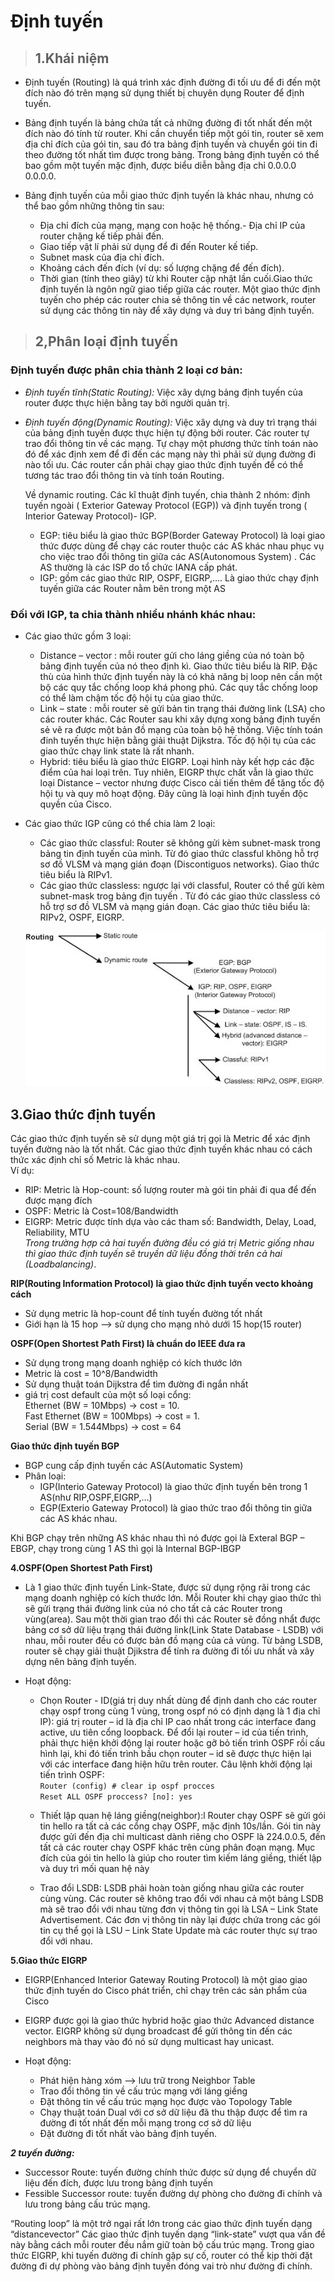 # Định tuyến
> ## **1.Khái niệm**
- Định tuyến (Routing) là quá trình xác định đường đi tối ưu để đi đến một đích nào đó trên mạng sử dụng thiết bị chuyên dụng Router để định tuyến.  

- Bảng định tuyến là bảng chứa tất cả những đường đi tốt nhất đến một đích nào đó tính từ router. Khi cần chuyển tiếp một gói tin, router sẽ xem địa chỉ đích của gói tin, sau đó tra bảng định tuyến và chuyển gói tin đi theo đường tốt nhất tìm được trong bảng. Trong bảng định tuyến có thể bao gồm một tuyến mặc định, được biểu diễn bằng địa chỉ 0.0.0.0 0.0.0.0.  

- Bảng định tuyến của mỗi giao thức định tuyến là khác nhau, nhưng có thể bao gồm những thông tin sau:
  - Địa chỉ đích của mạng, mạng con hoặc hệ thống.- Địa chỉ IP của router chặng kế tiếp phải đến.
  - Giao tiếp vật lí phải sử dụng để đi đến Router kế tiếp.
  - Subnet mask của địa chỉ đích.
  - Khoảng cách đến đích (ví dụ: số lượng chặng để đến đích).
  - Thời gian (tính theo giây) từ khi Router cập nhật lần cuối.Giao thức định tuyến là ngôn ngữ giao tiếp giữa các router. Một giao thức định tuyến cho phép các router chia sẻ thông tin về các network, router sử dụng các thông tin này để xây dựng và duy trì bảng định tuyến. 

> ## **2,Phân loại định tuyến**  
### Định tuyến được phân chia thành 2 loại cơ bản:
- *Định tuyến tĩnh(Static Routing):* Việc xây dựng bảng định tuyến của router được thực hiện bằng tay bởi người quản trị.
- *Định tuyến động(Dynamic Routing):* Việc xây dựng và duy trì trạng thái của bảng định tuyến được thực hiện tự động bởi router. Các router tự trao đổi thông tin về các mạng. Tự chạy một phương thức tính toán nào đó để xác định xem để đi đến các mạng này thì phải sử dụng đường đi nào tối ưu. Các router cần phải chạy giao thức định tuyến để có thể tương tác trao đổi thông tin và tính toán Routing.

   Về dynamic routing. Các kĩ thuật định tuyến, chia thành 2 nhóm: định tuyến ngoài ( Exterior Gateway Protocol (EGP)) và định tuyến trong ( Interior Gateway Protocol)- IGP.  
     -  EGP: tiêu biểu là giao thức BGP(Border Gateway Protocol) là loại giao thức được dùng để chạy các router thuộc các AS khác nhau phục vụ cho việc trao đổi thông tin giữa các AS(Autonomous System) . Các AS thường là các ISP do tổ chức IANA cấp phát.
     - IGP: gồm các giao thức RIP, OSPF, EIGRP,…. Là giao thức chạy định tuyến giữa các Router nằm bên trong một AS

### Đối với IGP, ta chia thành nhiều nhánh khác nhau: 
- Các giao thức gồm 3 loại:
  + Distance – vector : mỗi router gửi cho láng giềng của nó toàn bộ bảng định tuyến của nó theo định kì. Giao thức tiêu biểu là RIP. Đặc thù của hình thức định tuyến này là có khả năng bị loop nên cần một bộ các quy tắc chống loop khá phong phú. Các quy tắc chống loop có thể làm chậm tốc độ hội tụ của giao thức.  
  + Link – state : mỗi router sẽ gửi bản tin trạng thái đường link (LSA) cho các router khác. Các Router sau khi xây dựng xong bảng định tuyến sẻ vẽ ra được một bản đồ mạng của toàn bộ hệ thống. Việc tính toán đinh tuyến thực hiện bằng giải thuật Dijkstra. Tốc độ hội tụ của các giao thức chạy link state là rất nhanh.  
  + Hybrid: tiêu biểu là giao thức EIGRP. Loại hình này kết hợp các đặc điểm của hai loại trên. Tuy nhiên, EIGRP thực chất vẫn là giao thức loại Distance – vector nhưng được Cisco cải tiến thêm để tăng tốc độ hội tụ và quy mô hoạt động. Đây cũng là loại hình định tuyến độc quyền của Cisco.
	
- Các giao thức IGP cũng có thể chia làm 2 loại:
  + Các giao thức classful: Router sẽ không gửi kèm subnet-mask trong bảng tin định tuyến của mình. Từ đó giao thức classful không hỗ trợ sơ đồ VLSM và mạng gián đoạn (Discontiguos networks). Giao thức tiêu biểu là RIPv1.  
  + Các giao thức classless: ngược lại với classful, Router có thể gửi kèm subnet-mask trog bảng địn tuyến . Từ đó các giao thức classless có hỗ trợ sơ đồ VLSM và mạng gián đoạn. Các giao thức tiêu biểu là: RIPv2, OSPF, EIGRP.  

  ![](../../images/Network/dinhtuyen.jpg)

## 3.Giao thức định tuyến  
Các giao thức định tuyến sẽ sử dụng một giá trị gọi là Metric để xác định tuyến đường nào là tốt nhất. Các giao thức định tuyến khác nhau có cách thức xác định chỉ số Metric là khác nhau.  
Ví dụ:
  - RIP: Metric là Hop-count: số lượng router mà gói tin phải đi qua để đến được mạng đích  
  - OSPF: Metric là Cost=108/Bandwidth  
  - EIGRP: Metric được tính dựa vào các tham số: Bandwidth, Delay, Load, Reliability, MTU  
*Trong trường hợp cả hai tuyến đường đều có giá trị Metric giống nhau thì giao thức định tuyến sẽ truyền dữ liệu đồng thời trên cả hai (Loadbalancing)*.  

**RIP(Routing Information Protocol) là giao thức định tuyến vecto khoảng cách**
- Sử dụng metric là hop-count để tính tuyến đường tốt nhất
- Giới hạn là 15 hop --> sử dụng cho mạng nhỏ dưới 15 hop(15 router)

**OSPF(Open Shortest Path First) là chuẩn do IEEE đưa ra**
- Sử dụng trong mạng doanh nghiệp có kích thước lớn
- Metric là cost = 10^8/Bandwidth
- Sử dụng thuật toán Dijkstra để tìm đường đi ngắn nhất
- giá trị cost default của một số loại cổng:  
Ethernet (BW = 10Mbps) -> cost = 10.  
Fast Ethernet (BW = 100Mbps) -> cost = 1.   
Serial (BW = 1.544Mbps) -> cost = 64  

**Giao thức định tuyến BGP**
- BGP cung cấp định tuyến các AS(Automatic System)
- Phân loại:
  + IGP(Interio Gateway Protocol) là giao thức định tuyến bên trong 1 AS(như RIP,OSPF,EIGRP,...)
  + EGP(Exterio Gateway Protocol) là giao thức trao đổi thông tin giữa các AS khác nhau. 

Khi BGP chạy trên những AS khác nhau thì nó được gọi là Exteral BGP – EBGP, chạy trong cùng 1 AS thì gọi là Internal BGP-IBGP

**4.OSPF(Open Shortest Path First)**
- Là 1 giao thức định tuyến Link-State, được sử dụng rộng rãi trong các mạng doanh nghiệp có kích thước lớn. Mỗi Router khi chạy giao thức thì sẽ gửi trạng thái đường link của nó cho tất cả các Router trong vùng(area). Sau một thời gian trao đổi thì các Router sẽ đồng nhẩt được bảng cơ sở dữ liệu trạng thái đường link(Link State Database - LSDB) với nhau, mỗi router đều có được bản đồ mạng của cả vùng. Từ bảng LSDB, router sẽ chạy giải thuật Djikstra để tính ra đường đi tối ưu nhất và xây dựng nên bảng định tuyến.

- Hoạt động:
  + Chọn Router - ID(giá trị duy nhất dùng để định danh cho các router chạy ospf trong cùng 1 vùng, trong ospf nó có định dạng là 1 địa chỉ IP): giá trị router – id là địa chỉ IP cao nhất trong các interface đang active, ưu tiên cổng loopback.  Để đổi lại router – id của tiến trình, phải thực hiện khởi động lại router hoặc gỡ bỏ tiến trình OSPF rồi cấu hình lại, khi đó tiến trình bầu chọn router – id sẽ được thực hiện lại với các interface đang hiện hữu trên router. Câu lệnh khởi động lại tiến trình OSPF:  
`Router (config) # clear ip ospf procces`  
 `Reset ALL OSPF proccess? [no]: yes`  

  + Thiết lập quan hệ láng giềng(neighbor):l  Router chạy OSPF sẽ gửi gói tin hello ra tất cả các cổng chạy OSPF, mặc định 10s/lần. Gói tin này được gửi đến địa chỉ multicast dành riêng cho OSPF là 224.0.0.5, đến tất cả các router chạy OSPF khác trên cùng phân đoạn mạng. Mục đích của gói tin hello là giúp cho router tìm kiếm láng giềng, thiết lập và duy trì mối quan hệ này
  + Trao đổi LSDB:   LSDB phải hoàn toàn giống nhau giữa các router cùng vùng. Các router sẽ không trao đổi với nhau cả một bảng LSDB mà sẽ trao đổi với nhau từng đơn vị thông tin gọi là LSA – Link State Advertisement. Các đơn vị thông tin này lại được chứa trong các gói tin cụ thể gọi là LSU – Link State Update mà các router thực sự trao đổi với nhau.


**5.Giao thức EIGRP**
- EIGRP(Enhanced Interior Gateway Routing Protocol) là một giao giao thức định tuyến do Cisco phát triển, chỉ chạy trên các sản phẩm của Cisco

- EIGRP được gọi là giao thức hybrid hoặc giao thức Advanced distance vector. EIGRP không sử dụng broadcast để gửi thông tin đến các neighbors mà thay vào đó nó sử dụng multicast hay unicast.

- Hoạt động:
  + Phát hiện hàng xóm --> lưu trữ trong Neighbor Table
  + Trao đổi thông tin về cấu trúc mạng với láng giềng
  + Đặt thông tin về cấu trúc mạng học được vào Topology Table
  + Chạy thuật toán Dual với cơ sở dữ liệu đã thu thập được để tìm ra đường đi tốt nhất đến mỗi mạng trong cơ sở dữ liệu
  + Đặt đường đi tốt nhất vào bảng định tuyến.

***2 tuyến đường:***
+ Successor Route: tuyến đường chính thức được sử dụng để chuyển dữ liệu đến đích, được lưu trong bảng định tuyến
+ Fessible Successor route: tuyến đường dự phòng cho đường đi chính và lưu trong bảng cấu trúc mạng.

“Routing loop”  là một trở ngại rất lớn trong các giao thức định tuyến dạng “distancevector” Các  giao  thức  định  tuyến  dạng  “link-state”  vượt  qua  vấn  đề  này  bằng  cách  mỗi router đều nắm giữ toàn bộ cấu trúc mạng. Trong giao thức EIGRP, khi tuyến đường đi chính gặp sự cố, router có thể kịp thời đặt đường đi dự phòng vào bảng định tuyến đóng vai trò như đường đi chính.


